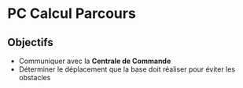 # PC Calcul Parcours

## Objectifs

- Communiquer avec la **Centrale de Commande**
- Déterminer le déplacement que la base doit réaliser pour éviter les obstacles